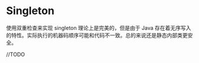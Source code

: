 # Singleton

使用双重检查来实现 singleton 理论上是完美的，但是由于 Java 存在着无序写入的特性。实际执行的机器码顺序可能和代码不一致。总的来说还是静态内部类更安全。

//TODO
